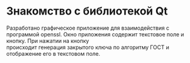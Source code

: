 # Знакомство с библиотекой Qt

Разработано графическое приложение для взаимодействия с программой openssl. 
Окно приложения содержит текстовое поле и кнопку. При нажатии на кнопку  
происходит генерация закрытого ключа по алгоритму ГОСТ и отображение его 
в текстовом поле.